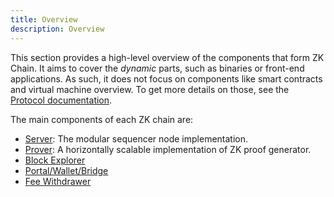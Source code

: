 ```yaml
---
title: Overview
description: Overview
---
```


This section provides a high-level overview of the components that form ZK Chain.
It aims to cover the _dynamic_ parts, such as binaries or front-end applications. As such, it does not focus on components like smart contracts
and virtual machine overview. To get more details on those, see the [Protocol documentation](/zksync-protocol).

The main components of each ZK chain are:

- [Server](/zk-stack/components/server): The modular sequencer node implementation.
- [Prover](/zk-stack/components/prover): A horizontally scalable implementation of ZK proof generator.
- [Block Explorer](/zk-stack/components/block-explorer)
- [Portal/Wallet/Bridge](/zk-stack/components/portal-wallet-bridge)
- [Fee Withdrawer](/zk-stack/components/fee-withdrawer)
